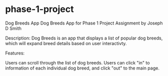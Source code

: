 # phase-1-project

Dog Breeds App
Dog Breeds App for Phase 1 Project Assignment by Joseph D Smith

Description:
Dog Breeds is an app that displays a list of popular dog breeds, which will expand breed details based on user interactivty. 

Features:

Users can scroll through the list of dog breeds.
Users can click "in" to information of each individual dog breed, and click "out" to the main page. 
